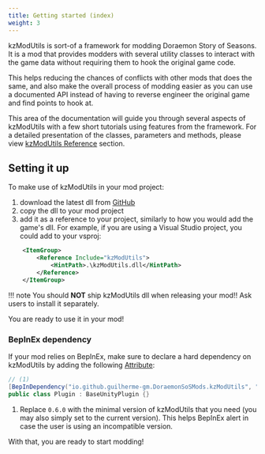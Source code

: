 ```yaml
---
title: Getting started (index)
weight: 3
---
```


kzModUtils is sort-of a framework for modding Doraemon Story of Seasons.
It is a mod that provides modders with several utility classes to interact with the game data
without requiring them to hook the original game code.

This helps reducing the chances of conflicts with other mods that does the same, and also
make the overall process of modding easier as you can use a documented API instead of
having to reverse engineer the original game and find points to hook at.

This area of the documentation will guide you through several aspects of kzModUtils with a few
short tutorials using features from the framework. For a detailed presentation of the classes,
parameters and methods, please view [kzModUtils Reference](../kzModUtils-Reference/index.md) section.


## Setting it up
To make use of kzModUtils in your mod project:

1. download the latest dll from [GitHub](https://github.com/guilherme-gm/KirieZ_DoraemonSoSMods/releases)
2. copy the dll to your mod project
3. add it as a reference to your project, similarly to how you would add the game's dll. For example, if you are using a Visual Studio project, you could add to your vsproj:
```XML
	<ItemGroup>
		<Reference Include="kzModUtils">
			<HintPath>.\kzModUtils.dll</HintPath>
		</Reference>
	</ItemGroup>
```

!!! note
	You should **NOT** ship kzModUtils dll when releasing your mod!! Ask users to install it separately.


You are ready to use it in your mod!

### BepInEx dependency
If your mod relies on BepInEx, make sure to declare a hard dependency on kzModUtils by adding the following [Attribute](https://learn.microsoft.com/en-us/dotnet/csharp/advanced-topics/reflection-and-attributes/):

```c#
// (1)
[BepInDependency("io.github.guilherme-gm.DoraemonSoSMods.kzModUtils", "0.6.0")]
public class Plugin : BaseUnityPlugin {}
```

1. Replace `0.6.0` with the minimal version of kzModUtils that you need (you may also simply set to the current version).
   This helps BepInEx alert in case the user is using an incompatible version.


With that, you are ready to start modding!
